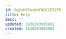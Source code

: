 ```yaml
---
id: Oq2oHY5osNnFNOC2E92Fh
title: Help
desc: ''
updated: 1630293895902
created: 1630293895902
---
```


